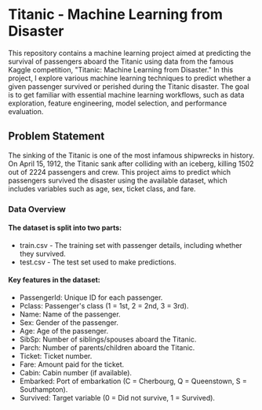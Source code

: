 # Titanic - Machine Learning from Disaster
 
This repository contains a machine learning project aimed at predicting the survival of passengers aboard the Titanic using data from the famous Kaggle competition, "Titanic: Machine Learning from Disaster." In this project, I explore various machine learning techniques to predict whether a given passenger survived or perished during the Titanic disaster. The goal is to get familiar with essential machine learning workflows, such as data exploration, feature engineering, model selection, and performance evaluation.

## Problem Statement

The sinking of the Titanic is one of the most infamous shipwrecks in history. On April 15, 1912, the Titanic sank after colliding with an iceberg, killing 1502 out of 2224 passengers and crew. This project aims to predict which passengers survived the disaster using the available dataset, which includes variables such as age, sex, ticket class, and fare.

### Data Overview

#### The dataset is split into two parts:

 - train.csv - The training set with passenger details, including whether they survived.
 - test.csv - The test set used to make predictions.


#### Key features in the dataset:

 - PassengerId: Unique ID for each passenger.
 - Pclass: Passenger's class (1 = 1st, 2 = 2nd, 3 = 3rd).
 - Name: Name of the passenger.
 - Sex: Gender of the passenger.
 - Age: Age of the passenger.
 - SibSp: Number of siblings/spouses aboard the Titanic.
 - Parch: Number of parents/children aboard the Titanic.
 - Ticket: Ticket number.
 - Fare: Amount paid for the ticket.
 - Cabin: Cabin number (if available).
 - Embarked: Port of embarkation (C = Cherbourg, Q = Queenstown, S = Southampton).
 - Survived: Target variable (0 = Did not survive, 1 = Survived).